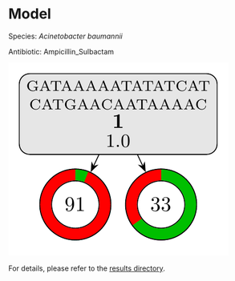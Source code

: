 
# Model

Species: *Acinetobacter baumannii*

Antibiotic: Ampicillin_Sulbactam

<a href="./model.pdf"><img src="./model.png" /></a>

For details, please refer to the [results directory](../../../../../results/cart_b/acinetobacter%20baumannii/ampicillin_sulbactam/repeat_6/).

